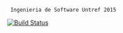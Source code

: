      
     Ingenieria de Software Untref 2015 
[![Build Status](https://travis-ci.org/sebastianroldan/ing-software-untref.svg)](https://travis-ci.org/sebastianroldan/ing-software-untref)
